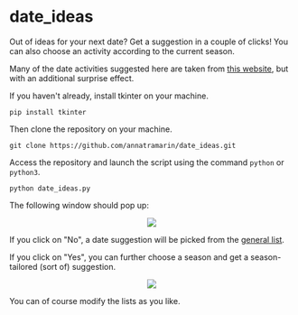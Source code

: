 # date_ideas
Out of ideas for your next date? Get a suggestion in a couple of clicks! You can also choose an activity according to the current season.

Many of the date activities suggested here are taken from [this website](https://www.goodhousekeeping.com/life/relationships/a31405192/cute-romantic-date-ideas/), but with an additional surprise effect.

If you haven't already, install tkinter on your machine.

```
pip install tkinter
```

Then clone the repository on your machine.

```
git clone https://github.com/annatramarin/date_ideas.git
```

Access the repository and launch the script using the command `python` or `python3`.

```
python date_ideas.py
```


The following window should pop up:

<p align="center">
  <img src= "https://github.com/annatramarin/date_ideas/blob/main/window_1.PNG"/>
  </p>

If you click on "No", a date suggestion will be picked from the [general list](https://github.com/annatramarin/date_ideas/blob/main/general.txt).

If you click on "Yes", you can further choose a season and get a season-tailored (sort of) suggestion.

<p align="center">
  <img src= "https://github.com/annatramarin/date_ideas/blob/main/window_2.PNG"/>
  </p>

You can of course modify the lists as you like.

